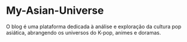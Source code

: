 # My-Asian-Universe
O blog é uma plataforma dedicada à análise e exploração da cultura pop asiática, abrangendo os universos do K-pop, animes e doramas.
